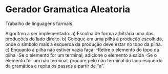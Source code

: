 # Gerador Gramatica Aleatoria

Trabalho de linguagens formais

Algoritmo a ser implementado:
a) Escolha de forma arbitrária uma das produções do lado direito.
b) Coloque em uma pilha a produção escolhida, onde o símbolo mais a esquerda da produção deve estar no topo da pilha.
c) Enquanto a pilha não estiver vazia faça:
-Retire o elemento do topo da pilha
-Se o elemento for um terminal, adicione o elemento a saída
-Se o elemento for um não terminal, procure pelo não terminal do lado esquerdo da gramática e repita os passos a partir de “a”.
